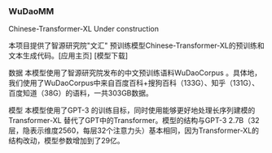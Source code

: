 ### WuDaoMM

Chinese-Transformer-XL
Under construction

本项目提供了智源研究院"文汇" 预训练模型Chinese-Transformer-XL的预训练和文本生成代码。[应用主页] [模型下载]

数据
本模型使用了智源研究院发布的中文预训练语料WuDaoCorpus 。具体地，我们使用了WuDaoCorpus中来自百度百科+搜狗百科（133G）、知乎（131G）、百度知道（38G）的语料，一共303GB数据。

模型
本模型使用了GPT-3 的训练目标，同时使用能够更好地处理长序列建模的Transformer-XL 替代了GPT中的Transformer。模型的结构与GPT-3 2.7B（32层，隐表示维度2560，每层32个注意力头）基本相同，因为Transformer-XL的结构改动，模型参数增加到了29亿。